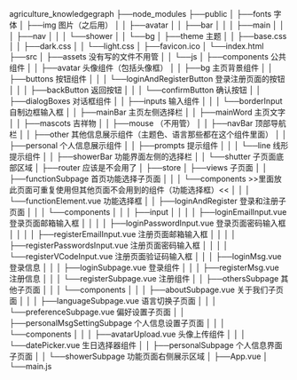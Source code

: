 agriculture_knowledgegraph
├──node_modules
├──public
│  ├──fonts 字体
│  ├──img 图片（之后用）
│  │  ├──avatar
│  │  ├──bar
│  │  │  ├──main
│  │  │  ├──nav
│  │  │  └──shower
│  │  └──bg
│  ├──theme 主题
│  │  ├──base.css
│  │  ├──dark.css
│  │  └──light.css
│  ├──favicon.ico
│  └──index.html
├──src
│  ├──assets 没有写的文件不用管
│  │  └──js
│  ├──components 公共组件
│  │  ├──avatar 头像组件（包括头像框）
│  │  ├──bg 主页背景组件
│  │  ├──buttons 按钮组件
│  │  │  └──loginAndRegisterButton 登录注册页面的按钮
│  │  │     ├──backButton 返回按钮
│  │  │     └──confirmButton 确认按钮
│  │  ├──dialogBoxes 对话框组件
│  │  ├──inputs 输入组件
│  │  │  └──borderInput 自制边框输入框
│  │  ├──mainBar 主页左侧选择栏
│  │  ├──mainWord 主页文字
│  │  ├──mascots 吉祥物
│  │  ├──mouse （不用管）
│  │  ├──navBar 顶部导航栏
│  │  ├──other 其他信息展示组件（主题色、语言那些都在这个组件里面）
│  │  ├──personal 个人信息展示组件
│  │  ├──prompts 提示组件
│  │  │  └──line 线形提示组件
│  │  ├──showerBar 功能界面左侧的选择栏
│  │  └──shutter 子页面底部区域
│  ├──router 应该是不会用了
│  ├──store 
│  ├──views 子页面
│  │  ├──functionSubpage 首页功能选择子页面
│  │  │  └──components >>里面放此页面可重复使用但其他页面不会用到的组件（功能选择框）<<
│  │  │     └──functionElement.vue 功能选择框
│  │  ├──loginAndRegister 登录和注册子页面
│  │  │  └──components
│  │  │     ├──input
│  │  │     │  ├──loginEmailInput.vue 登录页面邮箱输入框
│  │  │     │  ├──loginPasswordInput.vue 登录页面密码输入框
│  │  │     │  ├──registerEmailInput.vue 注册页面邮箱输入框
│  │  │     │  ├──registerPasswordsInput.vue 注册页面密码输入框
│  │  │     │  └──registerVCodeInput.vue 注册页面验证码输入框
│  │  │     ├──loginMsg.vue 登录信息
│  │  │     ├──loginSubpage.vue 登录组件
│  │  │     ├──registerMsg.vue 注册信息
│  │  │     └──registerSubpage.vue 注册组件
│  │  ├──othersSubpage 其他子页面
│  │  │  └──components
│  │  │     ├──aboutSubpage.vue 关于我们子页面
│  │  │     ├──languageSubpage.vue 语言切换子页面
│  │  │     └──preferenceSubpage.vue 偏好设置子页面
│  │  ├──personalMsgSettingSubpage 个人信息设置子页面
│  │  │  └──components
│  │  │     ├──avatarUpload.vue 头像上传组件
│  │  │     └──datePicker.vue 生日选择器组件
│  │  ├──personalSubpage 个人信息界面子页面
│  │  └──showerSubpage 功能页面右侧展示区域
│  ├──App.vue
│  └──main.js
